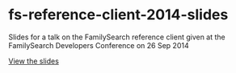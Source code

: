 fs-reference-client-2014-slides
===============================

Slides for a talk on the FamilySearch reference client given at the FamilySearch Developers Conference on 26 Sep 2014

[View the slides](https://dallanq.github.com/fs-reference-client-2014-slides)
